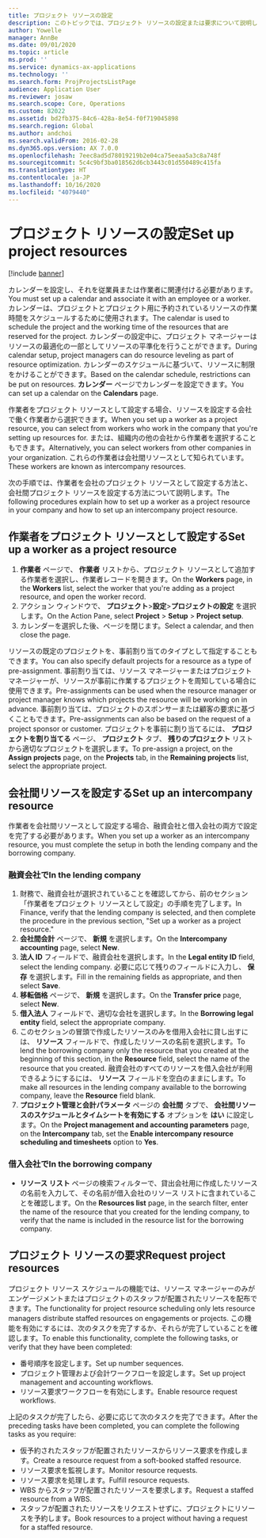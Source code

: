 ```yaml
---
title: プロジェクト リソースの設定
description: このトピックでは、プロジェクト リソースの設定または要求について説明します。
author: Yowelle
manager: AnnBe
ms.date: 09/01/2020
ms.topic: article
ms.prod: ''
ms.service: dynamics-ax-applications
ms.technology: ''
ms.search.form: ProjProjectsListPage
audience: Application User
ms.reviewer: josaw
ms.search.scope: Core, Operations
ms.custom: 82022
ms.assetid: bd2fb375-84c6-428a-8e54-f0f719045898
ms.search.region: Global
ms.author: andchoi
ms.search.validFrom: 2016-02-28
ms.dyn365.ops.version: AX 7.0.0
ms.openlocfilehash: 7eec8ad5d78019219b2e04ca75eeaa5a3c8a748f
ms.sourcegitcommit: 5c4c9bf3ba018562d6cb3443c01d550489c415fa
ms.translationtype: HT
ms.contentlocale: ja-JP
ms.lasthandoff: 10/16/2020
ms.locfileid: "4079440"
---
```

# <a name="set-up-project-resources"></a><span data-ttu-id="7877d-103">プロジェクト リソースの設定</span><span class="sxs-lookup"><span data-stu-id="7877d-103">Set up project resources</span></span>

[!include [banner](../includes/banner.md)]

<span data-ttu-id="7877d-104">カレンダーを設定し、それを従業員または作業者に関連付ける必要があります。</span><span class="sxs-lookup"><span data-stu-id="7877d-104">You must set up a calendar and associate it with an employee or a worker.</span></span> <span data-ttu-id="7877d-105">カレンダーは、プロジェクトとプロジェクト用に予約されているリソースの作業時間をスケジュールするために使用されます。</span><span class="sxs-lookup"><span data-stu-id="7877d-105">The calendar is used to schedule the project and the working time of the resources that are reserved for the project.</span></span> <span data-ttu-id="7877d-106">カレンダーの設定中に、プロジェクト マネージャーはリソースの最適化の一部としてリソースの平準化を行うことができます。</span><span class="sxs-lookup"><span data-stu-id="7877d-106">During calendar setup, project managers can do resource leveling as part of resource optimization.</span></span> <span data-ttu-id="7877d-107">カレンダーのスケジュールに基づいて、リソースに制限をかけることができます。</span><span class="sxs-lookup"><span data-stu-id="7877d-107">Based on the calendar schedule, restrictions can be put on resources.</span></span> <span data-ttu-id="7877d-108">**カレンダー** ページでカレンダーを設定できます。</span><span class="sxs-lookup"><span data-stu-id="7877d-108">You can set up a calendar on the **Calendars** page.</span></span>

<span data-ttu-id="7877d-109">作業者をプロジェクト リソースとして設定する場合、リソースを設定する会社で働く作業者から選択できます。</span><span class="sxs-lookup"><span data-stu-id="7877d-109">When you set up a worker as a project resource, you can select from workers who work in the company that you're setting up resources for.</span></span> <span data-ttu-id="7877d-110">または、組織内の他の会社から作業者を選択することもできます。</span><span class="sxs-lookup"><span data-stu-id="7877d-110">Alternatively, you can select workers from other companies in your organization.</span></span> <span data-ttu-id="7877d-111">これらの作業者は会社間リソースとして知られています。</span><span class="sxs-lookup"><span data-stu-id="7877d-111">These workers are known as intercompany resources.</span></span>

<span data-ttu-id="7877d-112">次の手順では、作業者を会社のプロジェクト リソースとして設定する方法と、会社間プロジェクト リソースを設定する方法について説明します。</span><span class="sxs-lookup"><span data-stu-id="7877d-112">The following procedures explain how to set up a worker as a project resource in your company and how to set up an intercompany project resource.</span></span>

## <a name="set-up-a-worker-as-a-project-resource"></a><span data-ttu-id="7877d-113">作業者をプロジェクト リソースとして設定する</span><span class="sxs-lookup"><span data-stu-id="7877d-113">Set up a worker as a project resource</span></span>

1. <span data-ttu-id="7877d-114">**作業者** ページで、 **作業者** リストから、プロジェクト リソースとして追加する作業者を選択し、作業者レコードを開きます。</span><span class="sxs-lookup"><span data-stu-id="7877d-114">On the **Workers** page, in the **Workers** list, select the worker that you're adding as a project resource, and open the worker record.</span></span>
2. <span data-ttu-id="7877d-115">アクション ウィンドウで、 **プロジェクト**&gt;**設定**&gt;**プロジェクトの設定** を選択します。</span><span class="sxs-lookup"><span data-stu-id="7877d-115">On the Action Pane, select **Project** &gt; **Setup** &gt; **Project setup**.</span></span>
3. <span data-ttu-id="7877d-116">カレンダーを選択した後、ページを閉じます。</span><span class="sxs-lookup"><span data-stu-id="7877d-116">Select a calendar, and then close the page.</span></span>

<span data-ttu-id="7877d-117">リソースの既定のプロジェクトを、事前割り当てのタイプとして指定することもできます。</span><span class="sxs-lookup"><span data-stu-id="7877d-117">You can also specify default projects for a resource as a type of pre-assignment.</span></span> <span data-ttu-id="7877d-118">事前割り当ては、リソース マネージャーまたはプロジェクト マネージャーが、リソースが事前に作業するプロジェクトを周知している場合に使用できます。</span><span class="sxs-lookup"><span data-stu-id="7877d-118">Pre-assignments can be used when the resource manager or project manager knows which projects the resource will be working on in advance.</span></span> <span data-ttu-id="7877d-119">事前割り当ては、プロジェクトのスポンサーまたは顧客の要求に基づくこともできます。</span><span class="sxs-lookup"><span data-stu-id="7877d-119">Pre-assignments can also be based on the request of a project sponsor or customer.</span></span> <span data-ttu-id="7877d-120">プロジェクトを事前に割り当てるには、 **プロジェクトを割り当てる** ページ、 **プロジェクト** タブ、 **残りのプロジェクト** リストから適切なプロジェクトを選択します。</span><span class="sxs-lookup"><span data-stu-id="7877d-120">To pre-assign a project, on the **Assign projects** page, on the **Projects** tab, in the **Remaining projects** list, select the appropriate project.</span></span>

## <a name="set-up-an-intercompany-resource"></a><span data-ttu-id="7877d-121">会社間リソースを設定する</span><span class="sxs-lookup"><span data-stu-id="7877d-121">Set up an intercompany resource</span></span>

<span data-ttu-id="7877d-122">作業者を会社間リソースとして設定する場合、融資会社と借入会社の両方で設定を完了する必要があります。</span><span class="sxs-lookup"><span data-stu-id="7877d-122">When you set up a worker as an intercompany resource, you must complete the setup in both the lending company and the borrowing company.</span></span>

### <a name="in-the-lending-company"></a><span data-ttu-id="7877d-123">融資会社で</span><span class="sxs-lookup"><span data-stu-id="7877d-123">In the lending company</span></span>

1. <span data-ttu-id="7877d-124">財務で、融資会社が選択されていることを確認してから、前のセクション「作業者をプロジェクト リソースとして設定」の手順を完了します。</span><span class="sxs-lookup"><span data-stu-id="7877d-124">In Finance, verify that the lending company is selected, and then complete the procedure in the previous section, "Set up a worker as a project resource."</span></span>
2. <span data-ttu-id="7877d-125">**会社間会計** ページで、 **新規** を選択します。</span><span class="sxs-lookup"><span data-stu-id="7877d-125">On the **Intercompany accounting** page, select **New**.</span></span>
3. <span data-ttu-id="7877d-126">**法人 ID** フィールドで、融資会社を選択します。</span><span class="sxs-lookup"><span data-stu-id="7877d-126">In the **Legal entity ID** field, select the lending company.</span></span> <span data-ttu-id="7877d-127">必要に応じて残りのフィールドに入力し、 **保存** を選択します。</span><span class="sxs-lookup"><span data-stu-id="7877d-127">Fill in the remaining fields as appropriate, and then select **Save**.</span></span>
4. <span data-ttu-id="7877d-128">**移転価格** ページで、 **新規** を選択します。</span><span class="sxs-lookup"><span data-stu-id="7877d-128">On the **Transfer price** page, select **New**.</span></span>
5. <span data-ttu-id="7877d-129">**借入法人** フィールドで、適切な会社を選択します。</span><span class="sxs-lookup"><span data-stu-id="7877d-129">In the **Borrowing legal entity** field, select the appropriate company.</span></span>
6. <span data-ttu-id="7877d-130">このセクションの冒頭で作成したリソースのみを借用入会社に貸し出すには、 **リソース** フィールドで、作成したリソースの名前を選択します。</span><span class="sxs-lookup"><span data-stu-id="7877d-130">To lend the borrowing company only the resource that you created at the beginning of this section, in the **Resource** field, select the name of the resource that you created.</span></span> <span data-ttu-id="7877d-131">融資会社のすべてのリソースを借入会社が利用できるようにするには、 **リソース** フィールドを空白のままにします。</span><span class="sxs-lookup"><span data-stu-id="7877d-131">To make all resources in the lending company available to the borrowing company, leave the **Resource** field blank.</span></span>
7. <span data-ttu-id="7877d-132">**プロジェクト管理と会計パラメータ** ページの **会社間** タブで、 **会社間リソースのスケジュールとタイムシートを有効にする** オプションを **はい** に設定します。</span><span class="sxs-lookup"><span data-stu-id="7877d-132">On the **Project management and accounting parameters** page, on the **Intercompany** tab, set the **Enable intercompany resource scheduling and timesheets** option to **Yes**.</span></span>

### <a name="in-the-borrowing-company"></a><span data-ttu-id="7877d-133">借入会社で</span><span class="sxs-lookup"><span data-stu-id="7877d-133">In the borrowing company</span></span>

- <span data-ttu-id="7877d-134">**リソース リスト** ページの検索フィルターで、貸出会社用に作成したリソースの名前を入力して、その名前が借入会社のリソース リストに含まれていることを確認します。</span><span class="sxs-lookup"><span data-stu-id="7877d-134">On the **Resources list** page, in the search filter, enter the name of the resource that you created for the lending company, to verify that the name is included in the resource list for the borrowing company.</span></span>

## <a name="request-project-resources"></a><span data-ttu-id="7877d-135">プロジェクト リソースの要求</span><span class="sxs-lookup"><span data-stu-id="7877d-135">Request project resources</span></span>
<span data-ttu-id="7877d-136">プロジェクト リソース スケジュールの機能では、リソース マネージャーのみがエンゲージメントまたはプロジェクトのスタッフが配置されたリソースを配布できます。</span><span class="sxs-lookup"><span data-stu-id="7877d-136">The functionality for project resource scheduling only lets resource managers distribute staffed resources on engagements or projects.</span></span> <span data-ttu-id="7877d-137">この機能を有効にするには、次のタスクを完了するか、それらが完了していることを確認します。</span><span class="sxs-lookup"><span data-stu-id="7877d-137">To enable this functionality, complete the following tasks, or verify that they have been completed:</span></span>

- <span data-ttu-id="7877d-138">番号順序を設定します。</span><span class="sxs-lookup"><span data-stu-id="7877d-138">Set up number sequences.</span></span>
- <span data-ttu-id="7877d-139">プロジェクト管理および会計ワークフローを設定します。</span><span class="sxs-lookup"><span data-stu-id="7877d-139">Set up project management and accounting workflows.</span></span>
- <span data-ttu-id="7877d-140">リソース要求ワークフローを有効にします。</span><span class="sxs-lookup"><span data-stu-id="7877d-140">Enable resource request workflows.</span></span>

<span data-ttu-id="7877d-141">上記のタスクが完了したら、必要に応じて次のタスクを完了できます。</span><span class="sxs-lookup"><span data-stu-id="7877d-141">After the preceding tasks have been completed, you can complete the following tasks as you require:</span></span>

- <span data-ttu-id="7877d-142">仮予約されたスタッフが配置されたリソースからリソース要求を作成します。</span><span class="sxs-lookup"><span data-stu-id="7877d-142">Create a resource request from a soft-booked staffed resource.</span></span>
- <span data-ttu-id="7877d-143">リソース要求を監視します。</span><span class="sxs-lookup"><span data-stu-id="7877d-143">Monitor resource requests.</span></span>
- <span data-ttu-id="7877d-144">リソース要求を処理します。</span><span class="sxs-lookup"><span data-stu-id="7877d-144">Fulfill resource requests.</span></span>
- <span data-ttu-id="7877d-145">WBS からスタッフが配置されたリソースを要求します。</span><span class="sxs-lookup"><span data-stu-id="7877d-145">Request a staffed resource from a WBS.</span></span>
- <span data-ttu-id="7877d-146">スタッフが配置されたリソースをリクエストせずに、プロジェクトにリソースを予約します。</span><span class="sxs-lookup"><span data-stu-id="7877d-146">Book resources to a project without having a request for a staffed resource.</span></span>
